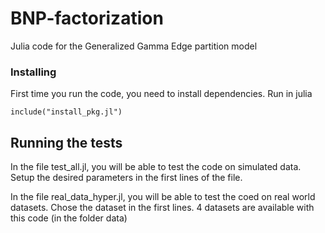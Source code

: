 # BNP-factorization


Julia code for the Generalized Gamma Edge partition model


### Installing

First time you run the code, you need to install dependencies. Run in julia

```
include("install_pkg.jl")
```

## Running the tests

In the file test_all.jl, you will be able to test the code on simulated data. Setup the desired parameters in the first lines of the file.

In the file real_data_hyper.jl, you will be able to test the coed on real world datasets. Chose the dataset in the first lines. 4 datasets are available with this code (in the folder data)


